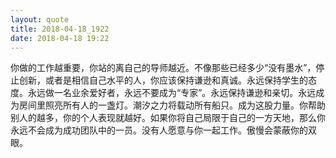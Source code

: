 ```yaml
---
layout: quote
title: 2018-04-18_1922
date: 2018-04-18 19:22
---
```


你做的工作越重要，你站的离自己的导师越近。不像那些已经多少“没有墨水”，停止创新，或者是相信自己水平的人，你应该保持谦逊和真诚。永远保持学生的态度。永远做一名业余爱好者，永远不要成为“专家”。永远保持谦逊和亲切。永远成为房间里照亮所有人的一盏灯。潮汐之力将载动所有船只。成为这股力量。你帮助别人的越多，你的个人表现就越好。如果你将自己局限于自己的一方天地，那么你永远不会成为成功团队中的一员。没有人愿意与你一起工作。傲慢会蒙蔽你的双眼。
